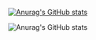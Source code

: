 [![Anurag's GitHub stats](https://github-readme-stats.vercel.app/api?username=cikzz)](https://github.com/cikzz/cikzz)

![Anurag's GitHub stats](https://github-readme-stats.vercel.app/api?username=cikzz&show_icons=true&theme=dracula)

